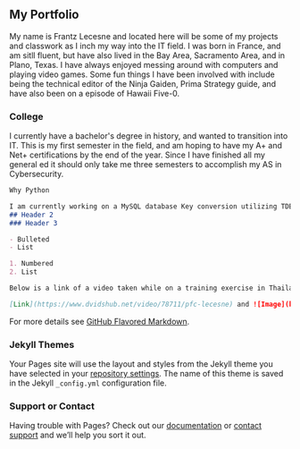 ## My Portfolio

My name is Frantz Lecesne and located here will be some of my projects and classwork as I inch my way into the IT field. I was born in France, and am sitll fluent, but have also lived in the Bay Area, Sacramento Area, and in Plano, Texas. I have always enjoyed messing around with computers and playing video games. Some fun things I have been involved with include being the technical editor of the Ninja Gaiden, Prima Strategy guide, and have also been on a episode of Hawaii Five-0. 

### College

I currently have a bachelor's degree in history, and wanted to transition into IT. This is my first semester in the field, and am hoping to have my A+ and Net+ certifications by the end of the year. Since I have finished all my general ed it should only take me three semesters to accomplish my AS in Cybersecurity.

```markdown
Why Python

I am currently working on a MySQL database Key conversion utilizing TDES Encryption, but need a much better foundation with the language to accomplish it.
## Header 2
### Header 3

- Bulleted
- List

1. Numbered
2. List

Below is a link of a video taken while on a training exercise in Thailand with the image comming from Fort Shafter that I was based out of.

[Link](https://www.dvidshub.net/video/78711/pfc-lecesne) and ![Image](https://d2q133a8ap145g.cloudfront.net/wp-content/uploads/2010/07/191623.jpg)
```

For more details see [GitHub Flavored Markdown](https://guides.github.com/features/mastering-markdown/).

### Jekyll Themes

Your Pages site will use the layout and styles from the Jekyll theme you have selected in your [repository settings](https://github.com/FrantzL-Cyber/FL_portfolio/settings). The name of this theme is saved in the Jekyll `_config.yml` configuration file.

### Support or Contact

Having trouble with Pages? Check out our [documentation](https://help.github.com/categories/github-pages-basics/) or [contact support](https://github.com/contact) and we’ll help you sort it out.
